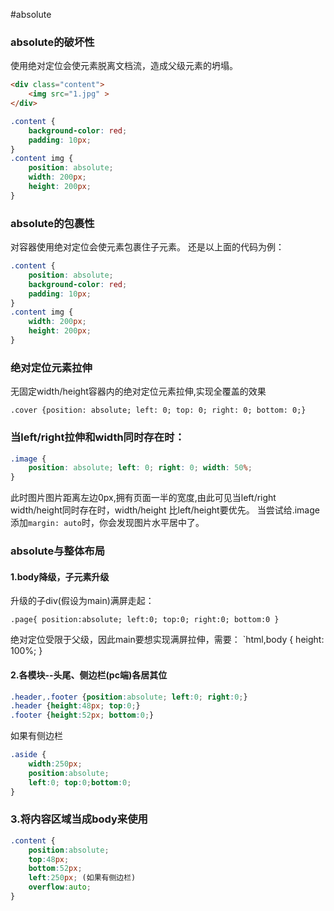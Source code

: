 #absolute
### absolute的破坏性
使用绝对定位会使元素脱离文档流，造成父级元素的坍塌。

```html
<div class="content">
    <img src="1.jpg" >
</div>
```

```css
.content {
	background-color: red;
	padding: 10px;
}
.content img {
	position: absolute;
	width: 200px;
	height: 200px;
}
```

### absolute的包裹性
对容器使用绝对定位会使元素包裹住子元素。
还是以上面的代码为例：
```css
.content {
	position: absolute;
	background-color: red;
	padding: 10px;
}
.content img {
	width: 200px;
	height: 200px;
}
```


### 绝对定位元素拉伸
无固定width/height容器内的绝对定位元素拉伸,实现全覆盖的效果

	.cover {position: absolute; left: 0; top: 0; right: 0; bottom: 0;}
	
### 当left/right拉伸和width同时存在时：
```css
.image {
    position: absolute; left: 0; right: 0; width: 50%; 
}
```

此时图片图片距离左边0px,拥有页面一半的宽度,由此可见当left/right width/height同时存在时，width/height 比left/height要优先。
当尝试给.image添加`margin: auto`时，你会发现图片水平居中了。

### absolute与整体布局
#### 1.body降级，子元素升级
升级的子div(假设为main)满屏走起：

	.page{ position:absolute; left:0; top:0; right:0; bottom:0 }

绝对定位受限于父级，因此main要想实现满屏拉伸，需要：
`html,body { height: 100%; }
#### 2.各模块--头尾、侧边栏(pc端)各居其位

```css
.header,.footer {position:absolute; left:0; right:0;}
.header {height:48px; top:0;}
.footer {height:52px; bottom:0;}
```

如果有侧边栏

```css
.aside {
	width:250px;
	position:absolute;
	left:0; top:0;bottom:0;
}
```

### 3.将内容区域当成body来使用
```css
.content {
	position:absolute;
	top:48px;
	bottom:52px;
	left:250px; (如果有侧边栏)
	overflow:auto;
}
```